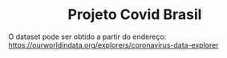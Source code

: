 <h1 align="center"> Projeto Covid Brasil </h1>

O dataset pode ser obtido a partir do endereço: https://ourworldindata.org/explorers/coronavirus-data-explorer